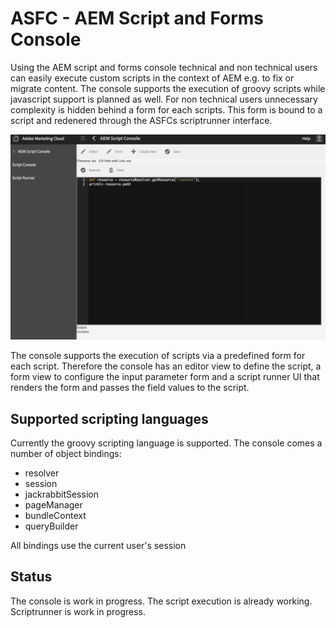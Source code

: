 # ASFC - AEM Script and Forms Console
Using the AEM script and forms console technical and non technical users can easily execute custom scripts in the context of AEM e.g. to fix or migrate content. 
The console supports the execution of groovy scripts while javascript support is planned as well.
For non technical users unnecessary complexity is hidden behind a form for each scripts. This form is bound to a script and redenered through the ASFCs scriptrunner interface.

![Editor View](https://github.com/thomashartm/aem-script-console/blob/screenshots/pictures/scriptconsole.png "AEM Script Console Editor View")

The console supports the execution of scripts via a predefined form for each script. Therefore the console has an editor view to define the script, a form view to configure the input parameter form and a script runner UI that renders the form and passes the field values to the script.

## Supported scripting languages
Currently the groovy scripting language is supported. The console comes a number of object bindings:
- resolver
- session
- jackrabbitSession
- pageManager
- bundleContext
- queryBuilder

All bindings use the current user's session

## Status
The console is work in progress. The script execution is already working.
Scriptrunner is work in progress.
